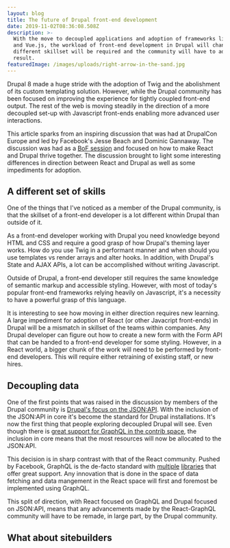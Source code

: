 ```yaml
---
layout: blog
title: The future of Drupal front-end development
date: 2019-11-02T08:36:08.508Z
description: >-
  With the move to decoupled applications and adoption of frameworks like React
  and Vue.js, the workload of front-end development in Drupal will change. A
  different skillset will be required and the community will have to adjust as a
  result.
featuredImage: /images/uploads/right-arrow-in-the-sand.jpg
---
```

Drupal 8 made a huge stride with the adoption of Twig and the abolishment of its custom templating solution. However, while the Drupal community has been focused on improving the experience for tightly coupled front-end output. The rest of the web is moving steadily in the direction of a more decoupled set-up with Javascript front-ends enabling more advanced user interactions.

This article sparks from an inspiring discussion that was had at DrupalCon Europe and led by Facebook's Jesse Beach and Dominic Gannaway. The discussion was had as a [BoF session](https://events.drupal.org/amsterdam2019/bof-sessions) and focused on how to make React and Drupal thrive together. The discussion brought to light some interesting differences in direction between React and Drupal as well as some impediments for adoption.

<h2>A different set of skills</h2>

One of the things that I've noticed as a member of the Drupal community, is that the skillset of a front-end developer is a lot different within Drupal than outside of it. 

As a front-end developer working with Drupal you need knowledge beyond HTML and CSS and require a good grasp of how Drupal's theming layer works. How do you use Twig in a performant manner and when should you use templates vs render arrays and alter hooks. In addition, with Drupal's State and AJAX APIs, a lot can be accomplished without writing Javascript.

Outside of Drupal, a front-end developer still requires the same knowledge of semantic markup and accessible styling. However, with most of today's popular front-end frameworks relying heavily on Javascript, it's a necessity to have a powerful grasp of this language.

It is interesting to see how moving in either direction requires new learning. A large impediment for adoption of React (or other Javacript front-ends) in Drupal will be a mismatch in skillset of the teams within companies. Any Drupal developer can figure out how to create a new form with the Form API that can be handed to a front-end developer for some styling. However, in a React world, a bigger chunk of the work will need to be performed by front-end developers. This will require either retraining of existing staff, or new hires.

<h2>Decoupling data</h2>

One of the first points that was raised in the discussion by members of the Drupal community is [Drupal's focus on the JSON:API](https://dri.es/headless-cms-rest-vs-jsonapi-vs-graphql). With the inclusion of the JSON:API in core it's become the standard for Drupal installations. It's now the first thing that people exploring decoupled Drupal will see. Even though there is [great support for GraphQL in the contrib space](https://www.drupal.org/project/graphql), the inclusion in core means that the most resources will now be allocated to the JSON:API.

This decision is in sharp contrast with that of the React community. Pushed by Facebook, GraphQL is the de-facto standard with [multiple](https://relay.dev/) [libraries](https://www.apollographql.com/) that offer great support. Any innovation that is done in the space of data fetching and data mangement in the React space will first and foremost be implemented using GraphQL.

This split of direction, with React focused on GraphQL and Drupal focused on JSON:API, means that any advancements made by the React-GraphQL community will have to be remade, in large part, by the Drupal community.

<h2>What about sitebuilders</h2>
